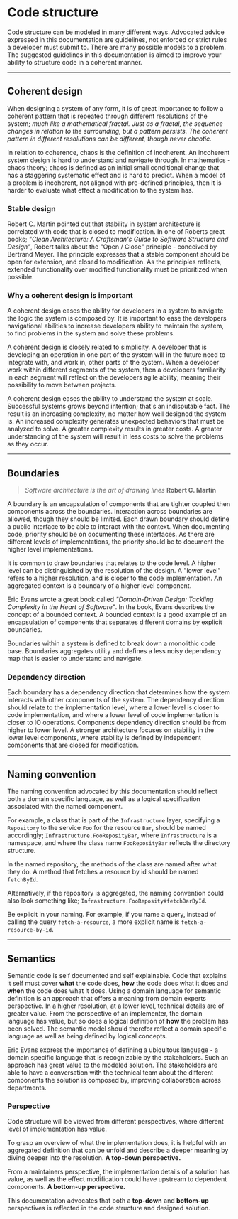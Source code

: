 # Code structure

Code structure can be modeled in many different ways. Advocated advice expressed in this documentation are guidelines, not enforced or strict rules a developer must submit to. There are many possible models to a problem. The suggested guidelines in this documentation is aimed to improve your ability to structure code in a coherent manner.

---

## Coherent design

When designing a system of any form, it is of great importance to follow a coherent pattern that is repeated through different resolutions of the system; *much like a mathematical fractal. Just as a fractal, the sequence changes in relation to the surrounding, but a pattern persists. The coherent pattern in different resolutions can be different, though never chaotic.*

In relation to coherence, chaos is the definition of incoherent. An incoherent system design is hard to understand and navigate through. In mathematics - chaos theory; chaos is defined as an initial small conditional change that has a staggering systematic effect and is hard to predict. When a model of a problem is incoherent, not aligned with pre-defined principles, then it is harder to evaluate what effect a modification to the system has.

### **Stable design**

Robert C. Martin pointed out that stability in system architecture is correlated with code that is closed to modification. In one of Roberts great books; *"Clean Architecture: A Craftsman's Guide to Software Structure and Design"*, Robert talks about the "Open / Close" principle - conceived by Bertrand Meyer. The principle expresses that a stable component should be open for extension, and closed to modification. As the principles reflects, extended functionality over modified functionality must be prioritized when possible.

### **Why a coherent design is important**

A coherent design eases the ability for developers in a system to navigate the logic the system is composed by. It is important to ease the developers navigational abilities to increase developers ability to maintain the system, to find problems in the system and solve these problems.

A coherent design is closely related to simplicity. A developer that is developing an operation in one part of the system will in the future need to integrate with, and work in, other parts of the system. When a developer work within different segments of the system, then a developers familiarity in each segment will reflect on the developers agile ability; meaning their possibility to move between projects.

A coherent design eases the ability to understand the system at scale. Successful systems grows beyond intention; that's an indisputable fact. The result is an increasing complexity, no matter how well designed the system is. An increased complexity generates unexpected behaviors that must be analyzed to solve. A greater complexity results in greater costs. A greater understanding of the system will result in less costs to solve the problems as they occur.

---

## Boundaries

> *Software architecture is the art of drawing lines*
> **Robert C. Martin**

A boundary is an encapsulation of components that are tighter coupled then components across the boundaries. Interaction across boundaries are allowed, though they should be limited. Each drawn boundary should define a public interface to be able to interact with the context. When documenting code, priority should be on documenting these interfaces. As there are different levels of implementations, the priority should be to document the higher level implementations.

It is common to draw boundaries that relates to the code level. A higher level can be distinguished by the resolution of the design. A "lower level" refers to a higher resolution, and is closer to the code implementation. An aggregated context is a boundary of a higher level component.

Eric Evans wrote a great book called *"Domain-Driven Design: Tackling Complexity in the Heart of Software"*. In the book, Evans describes the concept of a bounded context. A bounded context is a good example of an encapsulation of components that separates different domains by explicit boundaries.

Boundaries within a system is defined to break down a monolithic code base. Boundaries aggregates utility and defines a less noisy dependency map that is easier to understand and navigate.

### **Dependency direction**

Each boundary has a dependency direction that determines how the system interacts with other components of the system. The dependency direction should relate to the implementation level, where a lower level is closer to code implementation, and where a lower level of code implementation is closer to IO operations. Components dependency direction should be from higher to lower level. A stronger architecture focuses on stability in the lower level components, where stability is defined by independent components that are closed for modification.

---

## Naming convention

The naming convention advocated by this documentation should reflect both a domain specific language, as well as a logical specification associated with the named component.

For example, a class that is part of the `Infrastructure` layer, specifying a `Repository` to the service `Foo` for the resource `Bar`, should be named accordingly; `Infrastructure.FooReposityBar`, where `Infrastructure` is a namespace, and where the class name `FooReposityBar` reflects the directory structure.

In the named repository, the methods of the class are named after what they do. A method that fetches a resource by id should be named `fetchById`.

Alternatively, if the repository is aggregated, the naming convention could also look something like; `Infrastructure.FooReposity#fetchBarById`.

Be explicit in your naming. For example, if you name a query, instead of calling the query `fetch-a-resource`, a more explicit name is `fetch-a-resource-by-id`.

---

## Semantics

Semantic code is self documented and self explainable. Code that explains it self must cover **what** the code does, **how** the code does what it does and **when** the code does what it does. Using a domain language for semantic definition is an approach that offers a meaning from domain experts perspective. In a higher resolution, at a lower level, technical details are of greater value. From the perspective of an implementer, the domain language has value, but so does a logical definition of **how** the problem has been solved. The semantic model should therefor reflect a domain specific language as well as being defined by logical concepts.

Eric Evans express the importance of defining a ubiquitous language - a domain specific language that is recognizable by the stakeholders. Such an approach has great value to the modeled solution. The stakeholders are able to have a conversation with the technical team about the different components the solution is composed by, improving collaboration across departments.

### **Perspective**

Code structure will be viewed from different perspectives, where different level of implementation has value.

To grasp an overview of what the implementation does, it is helpful with an aggregated definition that can be unfold and describe a deeper meaning by diving deeper into the resolution. **A top-down perspective.**

From a maintainers perspective, the implementation details of a solution has value, as well as the effect modification could have upstream to dependent components. **A bottom-up perspective.**

This documentation advocates that both a **top-down** and **bottom-up** perspectives is reflected in the code structure and designed solution.
